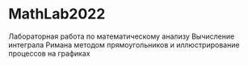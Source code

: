 # MathLab2022
Лабораторная работа по математическому анализу
Вычисление интеграла Римана методом прямоугольников и иллюстрирование процессов на графиках
